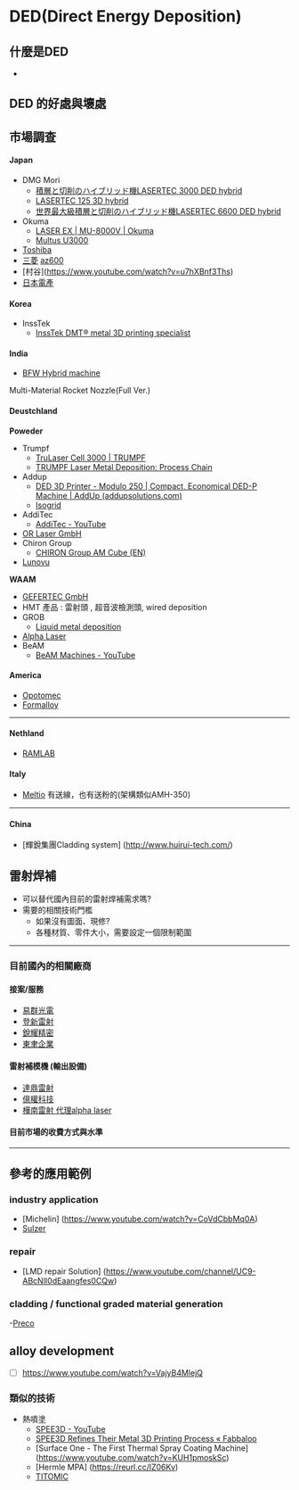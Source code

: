 # DED(Direct Energy Deposition)

## 什麼是DED&#x20;



*

## DED 的好處與壞處

## 市場調查



#### Japan

* DMG Mori
  * [積層と切削のハイブリッド機LASERTEC 3000 DED hybrid](https://reurl.cc/VR86V6)
  * [LASERTEC 125 3D hybrid](https://www.youtube.com/watch?v=ruTo9hIYQGw)
  * [世界最大級積層と切削のハイブリッド機LASERTEC 6600 DED hybrid](https://www.youtube.com/watch?v=vjfbfTr6Q9I)
* Okuma
  * [LASER EX | MU-8000V | Okuma](https://www.okuma.com/products/mu-8000v-laser-ex)
  * [Multus U3000](https://www.youtube.com/watch?v=chNE19Pt2gI)
* [Toshiba](https://www.youtube.com/watch?v=gLYgQrn9O0Q)
* [三菱](https://www.mitsubishielectric.co.jp/fa/topics/2022/02\_am/index.html) [az600](https://www.youtube.com/watch?v=h\_nf2ioSzL4)
* \[村谷]\(https://www.youtube.com/watch?v=u7hXBnf3Ths)
* [日本電產](https://www.youtube.com/watch?v=TV46utMq6WA)

#### Korea

* InssTek
  * [InssTek DMT® metal 3D printing specialist](http://www.insstek.com/)

#### India

* [BFW Hybrid machine](https://www.bfwindia.com/wp-content/uploads/2022/06/BFW-Additive-Brochure.pdf)

Multi-Material Rocket Nozzle(Full Ver.)

#### Deustchland

**Poweder**

* Trumpf
  * [TruLaser Cell 3000 | TRUMPF](https://reurl.cc/lZ06bE)
  * [TRUMPF Laser Metal Deposition: Process Chain](https://www.youtube.com/watch?v=I3fHJq5cX\_8)
* Addup
  * [DED 3D Printer - Modulo 250 | Compact, Economical DED-P Machine | AddUp (addupsolutions.com)](https://addupsolutions.com/machines/ded/modulo-250/)
  * [Isogrid](https://www.youtube.com/watch?v=PD93kTwz124)
* AddiTec
  * [AddiTec - YouTube](https://www.youtube.com/channel/UCu4KfxIDOsY1E7oJS-mx7DQ/videos)
* [OR Laser GmbH](https://www.youtube.com/watch?v=VPsKgQqxww8)
* Chiron Group
  * [CHIRON Group AM Cube (EN)](https://www.youtube.com/watch?v=igUXWnYSS9c)
* [Lunovu](https://lunovu.com/en/)

**WAAM**

* [GEFERTEC GmbH](https://www.gefertec.de/en/)
* HMT 產品 : 雷射頭 , 超音波檢測頭, wired deposition
* GROB
  * [Liquid metal deposition](https://www.youtube.com/watch?v=wso1rFdKxXc)
* [Alpha Laser](https://www.youtube.com/c/ALPHALASERGmbH)
* BeAM
  * [BeAM Machines - YouTube](https://www.youtube.com/channel/UCwuF9MX0vJPkYO5B39fsM1w)

#### America

* [Opotomec](https://optomec.com/)
* [Formalloy](https://www.formalloy.com/)

***

#### Nethland

* [RAMLAB](https://www.ramlab.com/maxq/)

#### Italy

* [Meltio](https://www.youtube.com/watch?v=y75KRHE-VjU) 有送線，也有送粉的(架構類似AMH-350)

***

#### China

* \[輝銳集團Cladding system] (http://www.huirui-tech.com/)

## 雷射焊補

* 可以替代國內目前的雷射焊補需求嗎?
* 需要的相關技術門檻
  * 如果沒有圖面、現修?
  * 各種材質、零件大小，需要設定一個限制範圍

***

### 目前國內的相關廠商

#### 接案/服務

* [易群光電](https://www.eteamphotonics.com/product.php?lang=tw\&tb=3\&cid=337)
* [登新雷射](https://www.laser-ds.com.tw/)
* [銳耀精密](http://www.reyaopi.com.tw/)
* [東聿企業](http://www.digger.tw/live4.html)

#### 雷射補模機 (輸出設備)

* [達鼎雷射](https://toplaser.com.tw/product/31)
* [億權科技](https://www.naco-tec.com.tw/laser-filling-machine.htm)
* [樺南雷射 代理alpha laser](http://www.fonex.com.tw/tw/products/?method=detail\&aid=214)

#### 目前市場的收費方式與水準

***

## 參考的應用範例

### industry application

* \[Michelin] (https://www.youtube.com/watch?v=CoVdCbbMq0A)
* [Sulzer](https://www.youtube.com/watch?v=DcOmZLDY7RQ)

### repair

* \[LMD repair Solution] (https://www.youtube.com/channel/UC9-ABcNlI0dEaangfes0CQw)

### cladding / functional graded material generation

\-[Preco](https://www.youtube.com/watch?v=cSxuBIrwY64)

## alloy development

* [ ] https://www.youtube.com/watch?v=VajyB4MlejQ

### 類似的技術

* 熱噴塗
  * [SPEE3D - YouTube](https://www.youtube.com/results?search\_query=SPEE3D)
  * [SPEE3D Refines Their Metal 3D Printing Process « Fabbaloo](https://reurl.cc/nZng3n)
  * \[Surface One - The First Thermal Spray Coating Machine] (https://www.youtube.com/watch?v=KUH1pmoskSc)
  * \[Hermle MPA] (https://reurl.cc/lZ06Kv)
  * [TITOMIC](https://www.youtube.com/watch?v=Zj4Dye9txTk)









